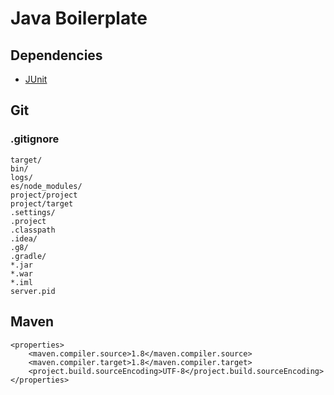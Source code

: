 # Java Boilerplate



## Dependencies

- [JUnit](https://mvnrepository.com/artifact/junit/junit)

  



## Git



### .gitignore

```
target/
bin/
logs/
es/node_modules/
project/project
project/target
.settings/
.project
.classpath
.idea/
.g8/
.gradle/
*.jar
*.war
*.iml
server.pid
```





## Maven

```
<properties>
	<maven.compiler.source>1.8</maven.compiler.source>
	<maven.compiler.target>1.8</maven.compiler.target>
	<project.build.sourceEncoding>UTF-8</project.build.sourceEncoding>
</properties>
```

